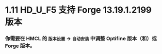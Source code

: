 # 1.11 HD_U_F5 支持 Forge 13.19.1.2199 版本

### 你需要在 HMCL 的 `版本设置` -> `自动安装` 中调整 Optifine 版本（和）或 Forge 版本。
